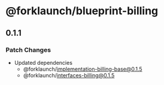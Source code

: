 # @forklaunch/blueprint-billing

## 0.1.1

### Patch Changes

- Updated dependencies
  - @forklaunch/implementation-billing-base@0.1.5
  - @forklaunch/interfaces-billing@0.1.5
